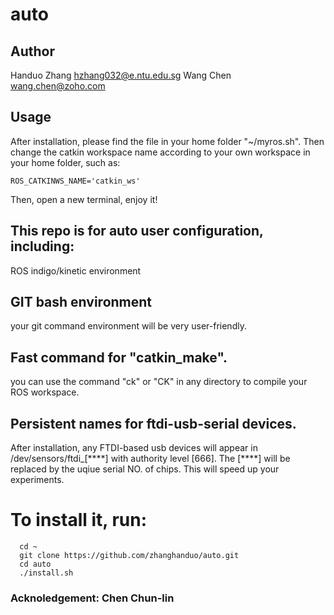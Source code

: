 # auto
## Author
  Handuo Zhang <hzhang032@e.ntu.edu.sg>
  Wang Chen <wang.chen@zoho.com>

## Usage

  After installation, please find the file in your home folder "~/myros.sh".
  Then change the catkin workspace name according to your own workspace in your home folder, such as:
  
    ROS_CATKINWS_NAME='catkin_ws'
    
  Then, open a new terminal, enjoy it!

## This repo is for auto user configuration, including:
  ROS indigo/kinetic environment
## GIT bash environment
  your git command environment will be very user-friendly.
## Fast command for "catkin_make". 
  you can use the command "ck" or "CK" in any directory to compile your ROS workspace.
      
## Persistent names for ftdi-usb-serial devices. 
  After installation, any FTDI-based usb devices will appear in /dev/sensors/ftdi_[\*\*\*\*] with authority level [666].
  The [\*\*\*\*] will be replaced by the uqiue serial NO. of chips.
  This will speed up your experiments.
  
# To install it, run:
      cd ~
      git clone https://github.com/zhanghanduo/auto.git
      cd auto
      ./install.sh

### Acknoledgement: Chen Chun-lin

